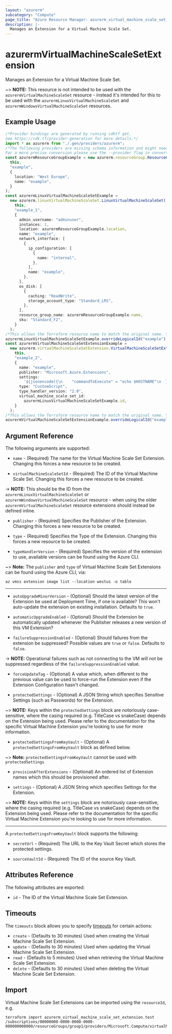 ```yaml
---
layout: "azurerm"
subcategory: "Compute"
page_title: "Azure Resource Manager: azurerm_virtual_machine_scale_set_extension"
description: |-
  Manages an Extension for a Virtual Machine Scale Set.
---
```


# azurermVirtualMachineScaleSetExtension

Manages an Extension for a Virtual Machine Scale Set.

\~> **NOTE:** This resource is not intended to be used with the `azurermVirtualMachineScaleSet` resource - instead it's intended for this to be used with the `azurermLinuxVirtualMachineScaleSet` and `azurermWindowsVirtualMachineScaleSet` resources.

## Example Usage

```typescript
/*Provider bindings are generated by running cdktf get.
See https://cdk.tf/provider-generation for more details.*/
import * as azurerm from "./.gen/providers/azurerm";
/*The following providers are missing schema information and might need manual adjustments to synthesize correctly: azurerm.
For a more precise conversion please use the --provider flag in convert.*/
const azurermResourceGroupExample = new azurerm.resourceGroup.ResourceGroup(
  this,
  "example",
  {
    location: "West Europe",
    name: "example",
  }
);
const azurermLinuxVirtualMachineScaleSetExample =
  new azurerm.linuxVirtualMachineScaleSet.LinuxVirtualMachineScaleSet(
    this,
    "example_1",
    {
      admin_username: "adminuser",
      instances: 1,
      location: azurermResourceGroupExample.location,
      name: "example",
      network_interface: [
        {
          ip_configuration: [
            {
              name: "internal",
            },
          ],
          name: "example",
        },
      ],
      os_disk: [
        {
          caching: "ReadWrite",
          storage_account_type: "Standard_LRS",
        },
      ],
      resource_group_name: azurermResourceGroupExample.name,
      sku: "Standard_F2",
    }
  );
/*This allows the Terraform resource name to match the original name. You can remove the call if you don't need them to match.*/
azurermLinuxVirtualMachineScaleSetExample.overrideLogicalId("example");
const azurermVirtualMachineScaleSetExtensionExample =
  new azurerm.virtualMachineScaleSetExtension.VirtualMachineScaleSetExtension(
    this,
    "example_2",
    {
      name: "example",
      publisher: "Microsoft.Azure.Extensions",
      settings:
        '${jsonencode({\n    "commandToExecute" = "echo $HOSTNAME"\n  })}',
      type: "CustomScript",
      type_handler_version: "2.0",
      virtual_machine_scale_set_id:
        azurermLinuxVirtualMachineScaleSetExample.id,
    }
  );
/*This allows the Terraform resource name to match the original name. You can remove the call if you don't need them to match.*/
azurermVirtualMachineScaleSetExtensionExample.overrideLogicalId("example");

```

## Argument Reference

The following arguments are supported:

*   `name` - (Required) The name for the Virtual Machine Scale Set Extension. Changing this forces a new resource to be created.

*   `virtualMachineScaleSetId` - (Required) The ID of the Virtual Machine Scale Set. Changing this forces a new resource to be created.

\-> **NOTE:** This should be the ID from the `azurermLinuxVirtualMachineScaleSet` or `azurermWindowsVirtualMachineScaleSet` resource - when using the older `azurermVirtualMachineScaleSet` resource extensions should instead be defined inline.

*   `publisher` - (Required) Specifies the Publisher of the Extension. Changing this forces a new resource to be created.

*   `type` - (Required) Specifies the Type of the Extension. Changing this forces a new resource to be created.

*   `typeHandlerVersion` - (Required) Specifies the version of the extension to use, available versions can be found using the Azure CLI.

\~> **Note:** The `publisher` and `type` of Virtual Machine Scale Set Extensions can be found using the Azure CLI, via:

```console
az vmss extension image list --location westus -o table
```

***

*   `autoUpgradeMinorVersion` - (Optional) Should the latest version of the Extension be used at Deployment Time, if one is available? This won't auto-update the extension on existing installation. Defaults to `true`.

*   `automaticUpgradeEnabled` - (Optional) Should the Extension be automatically updated whenever the Publisher releases a new version of this VM Extension?

*   `failureSuppressionEnabled` - (Optional) Should failures from the extension be suppressed? Possible values are `true` or `false`. Defaults to `false`.

\-> **NOTE:** Operational failures such as not connecting to the VM will not be suppressed regardless of the `failureSuppressionEnabled` value.

*   `forceUpdateTag` - (Optional) A value which, when different to the previous value can be used to force-run the Extension even if the Extension Configuration hasn't changed.

*   `protectedSettings` - (Optional) A JSON String which specifies Sensitive Settings (such as Passwords) for the Extension.

\~> **NOTE:** Keys within the `protectedSettings` block are notoriously case-sensitive, where the casing required (e.g. TitleCase vs snakeCase) depends on the Extension being used. Please refer to the documentation for the specific Virtual Machine Extension you're looking to use for more information.

* `protectedSettingsFromKeyVault` - (Optional) A `protectedSettingsFromKeyVault` block as defined below.

\~> **Note:** `protectedSettingsFromKeyVault` cannot be used with `protectedSettings`

*   `provisionAfterExtensions` - (Optional) An ordered list of Extension names which this should be provisioned after.

*   `settings` - (Optional) A JSON String which specifies Settings for the Extension.

\~> **NOTE:** Keys within the `settings` block are notoriously case-sensitive, where the casing required (e.g. TitleCase vs snakeCase) depends on the Extension being used. Please refer to the documentation for the specific Virtual Machine Extension you're looking to use for more information.

***

A `protectedSettingsFromKeyVault` block supports the following:

*   `secretUrl` - (Required) The URL to the Key Vault Secret which stores the protected settings.

*   `sourceVaultId` - (Required) The ID of the source Key Vault.

## Attributes Reference

The following attributes are exported:

* `id` - The ID of the Virtual Machine Scale Set Extension.

## Timeouts

The `timeouts` block allows you to specify [timeouts](https://www.terraform.io/language/resources/syntax#operation-timeouts) for certain actions:

* `create` - (Defaults to 30 minutes) Used when creating the Virtual Machine Scale Set Extension.
* `update` - (Defaults to 30 minutes) Used when updating the Virtual Machine Scale Set Extension.
* `read` - (Defaults to 5 minutes) Used when retrieving the Virtual Machine Scale Set Extension.
* `delete` - (Defaults to 30 minutes) Used when deleting the Virtual Machine Scale Set Extension.

## Import

Virtual Machine Scale Set Extensions can be imported using the `resourceId`, e.g.

```console
terraform import azurerm_virtual_machine_scale_set_extension.test /subscriptions/00000000-0000-0000-0000-000000000000/resourceGroups/group1/providers/Microsoft.Compute/virtualMachineScaleSets/scaleSet1/extensions/extension1
```
